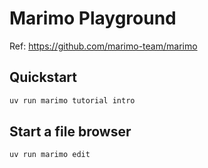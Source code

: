 # Marimo Playground

Ref: <https://github.com/marimo-team/marimo>

## Quickstart

```bash
uv run marimo tutorial intro
```

## Start a file browser

```bash
uv run marimo edit
```
